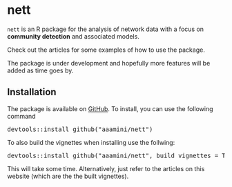 # nett 


`nett` is an R package for the analysis of network data with a focus on **community detection** and associated models.

Check out the articles for some examples of how to use the package.

The package is under development and hopefully more features will be added as time goes by.

## Installation
The package is available on [GitHub](https://github.com/aaamini/nett/). To install, you can use the following command

<pre>
devtools::install_github("aaamini/nett")
</pre>

To also build the vignettes when installing use the follwing:

<pre>
devtools::install_github("aaamini/nett", build_vignettes = TRUE)
</pre>

This will take some time. Alternatively, just refer to the articles on this website (which are the the built vignettes).
